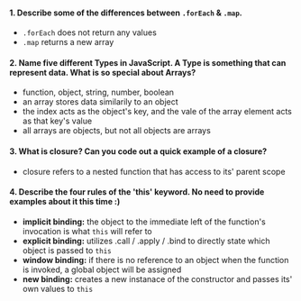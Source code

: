 #### 1. Describe some of the differences between `.forEach` & `.map`.  
  * `.forEach` does not return any values 
  * `.map` returns a new array

#### 2. Name five different Types in JavaScript. A Type is something that can represent data. What is so special about Arrays?  
  * function, object, string, number, boolean  
  * an array stores data similarily to an object 
  * the index acts as the object's key, and the vale of the array element acts as that key's value  
  * all arrays are objects, but not all objects are arrays  


#### 3. What is closure? Can you code out a quick example of a closure?  
  * closure refers to a nested function that has access to its' parent scope  

#### 4. Describe the four rules of the 'this' keyword. No need to provide examples about it this time :)  
  * **implicit binding:** the object to the immediate left of the function's invocation is what `this` will refer to  
  * **explicit binding:** utilizes .call / .apply / .bind to directly state which object is passed to `this`  
  * **window binding:** if there is no reference to an object when the function is invoked, a global object will be assigned  
  * **new binding:** creates a new instanace of the constructor and passes its' own values to `this`  